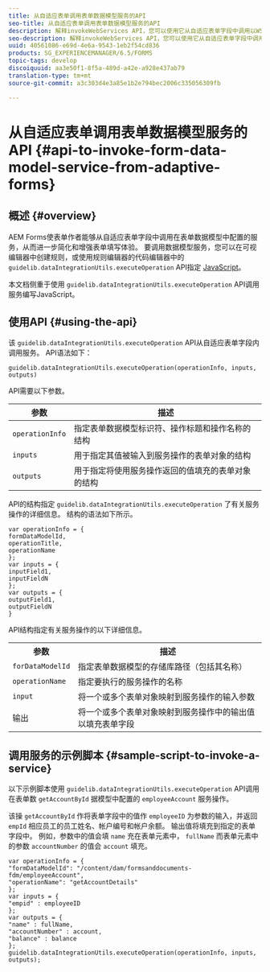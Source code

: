 ```yaml
---
title: 从自适应表单调用表单数据模型服务的API
seo-title: 从自适应表单调用表单数据模型服务的API
description: 解释invokeWebServices API，您可以使用它从自适应表单字段中调用以WSDL编写的Web服务。
seo-description: 解释invokeWebServices API，您可以使用它从自适应表单字段中调用以WSDL编写的Web服务。
uuid: 40561086-e69d-4e6a-9543-1eb2f54cd836
products: SG_EXPERIENCEMANAGER/6.5/FORMS
topic-tags: develop
discoiquuid: aa3e50f1-8f5a-489d-a42e-a928e437ab79
translation-type: tm+mt
source-git-commit: a3c303d4e3a85e1b2e794bec2006c335056309fb

---
```



# 从自适应表单调用表单数据模型服务的API {#api-to-invoke-form-data-model-service-from-adaptive-forms}

## 概述 {#overview}

AEM Forms使表单作者能够从自适应表单字段中调用在表单数据模型中配置的服务，从而进一步简化和增强表单填写体验。 要调用数据模型服务，您可以在可视编辑器中创建规则，或使用规则编辑器的代码编辑器中的 `guidelib.dataIntegrationUtils.executeOperation` API指定 [JavaScript](/help/forms/using/rule-editor.md)。

本文档侧重于使用 `guidelib.dataIntegrationUtils.executeOperation` API调用服务编写JavaScript。

## 使用API {#using-the-api}

该 `guidelib.dataIntegrationUtils.executeOperation` API从自适应表单字段内调用服务。 API语法如下：

```
guidelib.dataIntegrationUtils.executeOperation(operationInfo, inputs, outputs)
```

API需要以下参数。

| 参数 | 描述 |
|---|---|
| `operationInfo` | 指定表单数据模型标识符、操作标题和操作名称的结构 |
| `inputs` | 用于指定其值被输入到服务操作的表单对象的结构 |
| `outputs` | 用于指定将使用服务操作返回的值填充的表单对象的结构 |

API的结构指定 `guidelib.dataIntegrationUtils.executeOperation` 了有关服务操作的详细信息。 结构的语法如下所示。

```
var operationInfo = {
formDataModelId,
operationTitle,
operationName
};
var inputs = {
inputField1,
inputFieldN
};
var outputs = {
outputField1,
outputFieldN
}
```

API结构指定有关服务操作的以下详细信息。

<table>
 <tbody>
  <tr>
   <th>参数</th>
   <th>描述</th>
  </tr>
  <tr>
   <td><code>forDataModelId</code></td>
   <td>指定表单数据模型的存储库路径（包括其名称）</td>
  </tr>
  <tr>
   <td><code>operationName</code></td>
   <td>指定要执行的服务操作的名称</td>
  </tr>
  <tr>
   <td><code>input</code></td>
   <td>将一个或多个表单对象映射到服务操作的输入参数</td>
  </tr>
  <tr>
   <td>输出</td>
   <td>将一个或多个表单对象映射到服务操作中的输出值以填充表单字段<br /> </td>
  </tr>
 </tbody>
</table>

## 调用服务的示例脚本 {#sample-script-to-invoke-a-service}

以下示例脚本使用 `guidelib.dataIntegrationUtils.executeOperation` API调用在表单数 `getAccountById` 据模型中配置的 `employeeAccount` 服务操作。

该操 `getAccountById` 作将表单字段中的值作 `employeeID` 为参数的输入，并返回 `empId` 相应员工的员工姓名、帐户编号和帐户余额。 输出值将填充到指定的表单字段中。 例如，参数中的值会填 `name` 充在表单元素中， `fullName` 而表单元素中的参数 `accountNumber` 的值会 `account` 填充。

```
var operationInfo = {
"formDataModelId": "/content/dam/formsanddocuments-fdm/employeeAccount",
"operationName": "getAccountDetails"
};
var inputs = {
"empid" : employeeID
};
var outputs = {
"name" : fullName,
"accountNumber" : account,
"balance" : balance
};
guidelib.dataIntegrationUtils.executeOperation(operationInfo, inputs, outputs);
```

